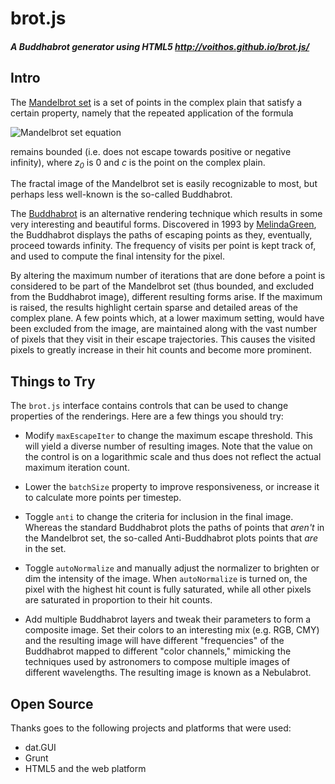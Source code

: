 # brot.js
##### A Buddhabrot generator using HTML5 http://voithos.github.io/brot.js/

## Intro

The [Mandelbrot set](http://en.wikipedia.org/wiki/Mandelbrot_set) is a set of
points in the complex plain that satisfy a certain property, namely that the
repeated application of the formula

![Mandelbrot set equation](http://upload.wikimedia.org/math/1/6/8/1686ce42df2b6ee51a3ae880613ca4d9.png)

remains bounded (i.e. does not escape towards positive or negative infinity),
where _z<sub>0</sub>_ is 0 and _c_ is the point on the complex plain.

The fractal image of the Mandelbrot set is easily recognizable to most, but
perhaps less well-known is the so-called Buddhabrot.

The [Buddhabrot](http://en.wikipedia.org/wiki/Buddhabrot) is an alternative
rendering technique which results in some very interesting and beautiful forms.
Discovered in 1993 by [MelindaGreen](http://www.superliminal.com/fractals/bbrot/bbrot.htm),
the Buddhabrot displays the paths of escaping points as they, eventually,
proceed towards infinity. The frequency of visits per point is kept track of,
and used to compute the final intensity for the pixel.

By altering the maximum number of iterations that are done before a point is
considered to be part of the Mandelbrot set (thus bounded, and excluded from
the Buddhabrot image), different resulting forms arise. If the maximum is
raised, the results highlight certain sparse and detailed areas of the complex
plane. A few points which, at a lower maximum setting, would have been excluded
from the image, are maintained along with the vast number of pixels that they
visit in their escape trajectories. This causes the visited pixels to greatly
increase in their hit counts and become more prominent.

## Things to Try

The `brot.js` interface contains controls that can be used to change properties
of the renderings. Here are a few things you should try:

- Modify `maxEscapeIter` to change the maximum escape threshold. This will
  yield a diverse number of resulting images. Note that the value on the
  control is on a logarithmic scale and thus does not reflect the actual
  maximum iteration count.

- Lower the `batchSize` property to improve responsiveness, or increase it to
  calculate more points per timestep.

- Toggle `anti` to change the criteria for inclusion in the final image.
  Whereas the standard Buddhabrot plots the paths of points that *aren't* in
  the Mandelbrot set, the so-called Anti-Buddhabrot plots points that *are* in
  the set.

- Toggle `autoNormalize` and manually adjust the normalizer to brighten or dim
  the intensity of the image. When `autoNormalize` is turned on, the pixel with
  the highest hit count is fully saturated, while all other pixels are
  saturated in proportion to their hit counts.

- Add multiple Buddhabrot layers and tweak their parameters to form a composite
  image. Set their colors to an interesting mix (e.g. RGB, CMY) and the
  resulting image will have different "frequencies" of the Buddhabrot mapped to
  different "color channels," mimicking the techniques used by astronomers to
  compose multiple images of different wavelengths. The resulting image is
  known as a Nebulabrot.

## Open Source

Thanks goes to the following projects and platforms that were used:

- dat.GUI
- Grunt
- HTML5 and the web platform

